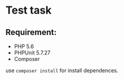 # Test task
## Requirement: 

- PHP 5.6 
- PHPUnit 5.7.27
- Composer

use ``composer install`` for install dependences.

